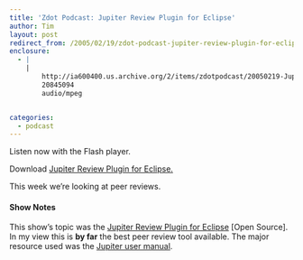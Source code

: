 ```yaml
---
title: 'Zdot Podcast: Jupiter Review Plugin for Eclipse'
author: Tim
layout: post
redirect_from: /2005/02/19/zdot-podcast-jupiter-review-plugin-for-eclipse/
enclosure:
  - |
    |
        http://ia600400.us.archive.org/2/items/zdotpodcast/20050219-JupiterEclipsePlugin.mp3
        20845094
        audio/mpeg


categories:
  - podcast
---
```

Listen now with the Flash player.


Download [Jupiter Review Plugin for Eclipse.][1]

This week we&#8217;re looking at peer reviews.

#### Show Notes

This show&#8217;s topic was the [Jupiter Review Plugin for Eclipse][2] [Open Source]. In my view this is **by far** the best peer review tool available. The major resource used was the [Jupiter user manual][3].

 [1]: http://ia600400.us.archive.org/2/items/zdotpodcast/20050219-JupiterEclipsePlugin.mp3
 [2]: http://csdl.ics.hawaii.edu/Tools/Jupiter/
 [3]: http://csdl.ics.hawaii.edu/Tools/Jupiter/Core/doc/UsersGuide.html "Jupiter Eclipse Plugin Users Guide"
